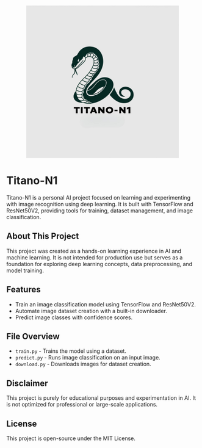 <p align="center">
  <img src="titano-n1 (1).jpg" alt="Titano-N1 Logo" width="400">
</p>

# Titano-N1

Titano-N1 is a personal AI project focused on learning and experimenting with image recognition using deep learning. It is built with TensorFlow and ResNet50V2, providing tools for training, dataset management, and image classification.

## About This Project
This project was created as a hands-on learning experience in AI and machine learning. It is not intended for production use but serves as a foundation for exploring deep learning concepts, data preprocessing, and model training.

## Features
- Train an image classification model using TensorFlow and ResNet50V2.
- Automate image dataset creation with a built-in downloader.
- Predict image classes with confidence scores.

## File Overview
- `train.py` - Trains the model using a dataset.
- `predict.py` - Runs image classification on an input image.
- `download.py` - Downloads images for dataset creation.

## Disclaimer
This project is purely for educational purposes and experimentation in AI. It is not optimized for professional or large-scale applications.

## License
This project is open-source under the MIT License.
